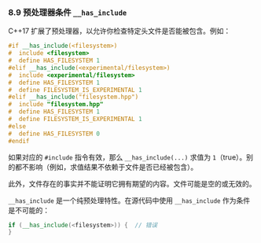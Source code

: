 ### 8.9    预处理器条件 `__has_include`

C++17 扩展了预处理器，以允许你检查特定头文件是否能被包含。例如：

```c++
#if __has_include(<filesystem>)
#  include <filesystem>
#  define HAS_FILESYSTEM 1
#elif __has_include(<experimental/filesystem>)
#  include <experimental/filesystem>
#  define HAS_FILESYSTEM 1
#  define FILESYSTEM_IS_EXPERIMENTAL 1
#elif __has_include("filesystem.hpp")
#  include "filesystem.hpp"
#  define HAS_FILESYSTEM 1
#  define FILESYSTEM_IS_EXPERIMENTAL 1
#else
#  define HAS_FILESYSTEM 0
#endif
```

如果对应的 `#include` 指令有效，那么 `__has_include(...)` 求值为 `1`（true）。别的都不影响（例如，求值结果不依赖于文件是否已经被包含）。

此外，文件存在的事实并不能证明它拥有期望的内容。文件可能是空的或无效的。

`__has_include` 是一个纯预处理特性。在源代码中使用 `__has_include` 作为条件是不可能的：

```c++
if (__has_include(<filesystem>)) {  // 错误
}
```
